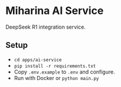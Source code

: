 # Miharina AI Service

DeepSeek R1 integration service.

## Setup
- `cd apps/ai-service`
- `pip install -r requirements.txt`
- Copy `.env.example` to `.env` and configure.
- Run with Docker or `python main.py`